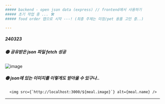 ```yaml
---
##### backend - open json data (express) // frontend에서 사용하기 
##### 초기 작업 중 ... 🛠
##### food order 앱으로 시작 ---! (최종 주제는 미정/pet 용품 고민 중..)

---
```




##### 240323
##### 🟡 공유받은 json 파일 fetch 성공
![image](https://github.com/yzinnie/menu-app/assets/126447980/a721b715-3327-4738-b165-9169cc45f3c9)
##### 🟡 json에 있는 이미지를 이렇게도 받아올 수 있구나..
```
  <img src={`http://localhost:3000/${meal.image}`} alt={meal.name} />
```
---
